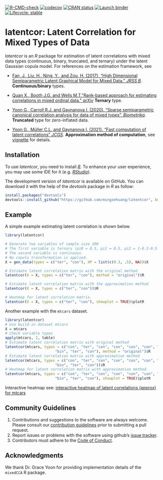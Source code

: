 <!-- badges: start -->
[![R-CMD-check](https://github.com/mingzehuang/latentcor/workflows/R-CMD-check/badge.svg)](https://github.com/mingzehuang/latentcor/actions)
[![codecov](https://codecov.io/gh/mingzehuang/latentcor/branch/master/graph/badge.svg)](https://codecov.io/gh/mingzehuang/latentcor)
[![CRAN status](https://www.r-pkg.org/badges/version-last-release/latentcor)](https://CRAN.R-project.org/package=latentcor)
[![Launch binder](https://mybinder.org/badge_logo.svg)](https://mybinder.org/v2/gh/mingzehuang/latentcor/master)
[![Lifecycle: stable](https://img.shields.io/badge/lifecycle-stable-brightgreen.svg)](https://lifecycle.r-lib.org/articles/stages.html#stable)
<!-- badges: end -->


# latentcor: Latent Correlation for Mixed Types of Data

*latentcor* is an *R* package for estimation of latent correlations with mixed data types (continuous, binary, truncated, and ternary) under the latent Gaussian copula model. For references on the estimation framework, see

  * [Fan, J., Liu, H., Ning, Y., and Zou, H. (2017), “High Dimensional Semiparametric Latent Graphical Model for Mixed Data.” *JRSS B*](https://doi.org/10.1111/rssb.12168). **Continuous/binary** types.

  * [Quan X., Booth J.G. and Wells M.T."Rank-based approach for estimating correlations in mixed ordinal data." *arXiv*](https://arxiv.org/abs/1809.06255) **Ternary** type.

  * [Yoon G., Carroll R.J. and Gaynanova I. (2020). “Sparse semiparametric canonical correlation analysis for data of mixed types”. *Biometrika*](https://doi.org/10.1093/biomet/asaa007). **Truncated** type for zero-inflated data.

  * [Yoon G., Müller C.L. and Gaynanova I. (2021). “Fast computation of latent correlations” *JCGS*](https://doi.org/10.1080/10618600.2021.1882468). **Approximation method of computation**, see [vignette](https://mingzehuang.github.io/latentcor/articles/latentcor.html) for details.

## Installation

To use *latentcor*, you need to install [*R*](https://cran.r-project.org/). To enhance your user experience, you may use some IDE for it (e.g. [*RStudio*](https://www.rstudio.com/)).

The development version of *latentcor* is available on GitHub. You can download it with the help of the *devtools* package in *R* as follow:


```r
install.packages("devtools")
devtools::install_github("https://github.com/mingzehuang/latentcor", build_vignettes = TRUE)
```
## Example

A simple example estimating latent correlation is shown below.

```r
library(latentcor)

# Generate two variables of sample size 100
# The first variable is ternary (pi0 = 0.3, pi1 = 0.5, pi2 = 1-0.3-0.5 = 0.2) 
# The second variable is continuous. 
# No copula transformation is applied.
X = gen_data(types = c("ter", "con"), XP = list(c(0.3, .5), NA))$X

# Estimate latent correlation matrix with the original method
latentcor(X = X, types = c("ter", "con"), method = "original")$R

# Estimate latent correlation matrix with the approximation method
latentcor(X = X, types = c("ter", "con"))$R

# Heatmap for latent correlation matrix.
latentcor(X = X, types = c("ter", "con"), showplot = TRUE)$plotR
```
Another example with the `mtcars` dataset.

```r
library(latentcor)
# Use build-in dataset mtcars
X = mtcars
# Check variable types
apply(mtcars, 2, table)
# Estimate latent correlation matrix with original method
latentcor(mtcars, types = c("con", "ter", "con", "con", "con", "con", "con", "bin",
                       "bin", "ter", "con"), method = "original")$R
# Estimate latent correlation matrix with approximation method
latentcor(mtcars, types = c("con", "ter", "con", "con", "con", "con", "con", "bin",
                       "bin", "ter", "con"))$R
# Heatmap for latent correlation matrix with approximation method.
latentcor(mtcars, types = c("con", "ter", "con", "con", "con", "con", "con", "bin",
                       "bin", "ter", "con"), showplot = TRUE)$plotR
```

Interactive heatmap see: [interactive heatmap of latent correlations (approx) for mtcars](https://rpubs.com/mingzehuang/797937)

Community Guidelines
--------------------

1.  Contributions and suggestions to the software are always welcome.
    Please consult our [contribution guidelines](CONTRIBUTING.md) prior
    to submitting a pull request.
2.  Report issues or problems with the software using github’s [issue
    tracker](https://github.com/mingzehuang/latentcor/issues).
3.  Contributors must adhere to the [Code of
    Conduct](CODE_OF_CONDUCT.md).

Acknowledgments
--------------

We thank Dr. Grace Yoon for providing implementation details of the `mixedCCA` R package.
